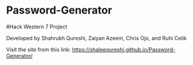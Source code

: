 # Password-Generator
#Hack Western 7 Project

Developed by Shahrukh Qureshi, Zaiyan Azeem, Chris Ojo, and Ruhi Celik

Visit the site from this link: https://shaleequreshi.github.io/Password-Generator/
